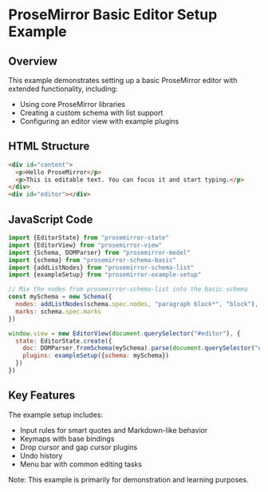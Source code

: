# ProseMirror Basic Editor Setup Example

## Overview
This example demonstrates setting up a basic ProseMirror editor with extended functionality, including:
- Using core ProseMirror libraries
- Creating a custom schema with list support
- Configuring an editor view with example plugins

## HTML Structure
```html
<div id="content">
  <p>Hello ProseMirror</p>
  <p>This is editable text. You can focus it and start typing.</p>
</div>
<div id="editor"></div>
```

## JavaScript Code
```javascript
import {EditorState} from "prosemirror-state"
import {EditorView} from "prosemirror-view"
import {Schema, DOMParser} from "prosemirror-model"
import {schema} from "prosemirror-schema-basic"
import {addListNodes} from "prosemirror-schema-list"
import {exampleSetup} from "prosemirror-example-setup"

// Mix the nodes from prosemirror-schema-list into the basic schema
const mySchema = new Schema({
  nodes: addListNodes(schema.spec.nodes, "paragraph block*", "block"),
  marks: schema.spec.marks
})

window.view = new EditorView(document.querySelector("#editor"), {
  state: EditorState.create({
    doc: DOMParser.fromSchema(mySchema).parse(document.querySelector("#content")),
    plugins: exampleSetup({schema: mySchema})
  })
})
```

## Key Features
The example setup includes:
- Input rules for smart quotes and Markdown-like behavior
- Keymaps with base bindings
- Drop cursor and gap cursor plugins
- Undo history
- Menu bar with common editing tasks

Note: This example is primarily for demonstration and learning purposes.